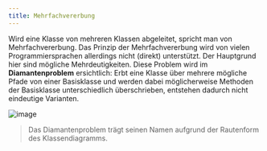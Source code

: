 ```yaml
---
title: Mehrfachvererbung
---
```


Wird eine Klasse von mehreren Klassen abgeleitet, spricht man von Mehrfachvererbung. Das Prinzip der Mehrfachvererbung wird von vielen Programmiersprachen allerdings nicht (direkt) unterstützt. Der Hauptgrund hier sind mögliche Mehrdeutigkeiten. Diese Problem wird im **Diamantenproblem** ersichtlich: Erbt eine Klasse über mehrere mögliche Pfade von einer Basisklasse und werden dabei möglicherweise Methoden der Basisklasse unterschiedlich überschrieben, entstehen dadurch nicht eindeutige Varianten.

![image](https://user-images.githubusercontent.com/47243617/171616540-45e6b1c8-5869-43ba-a6ab-cd1287b1d961.png)

> Das Diamantenproblem trägt seinen Namen aufgrund der Rautenform des Klassendiagramms.

